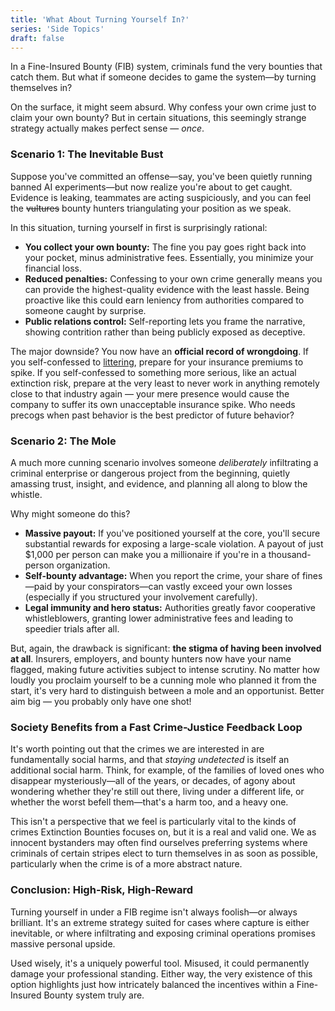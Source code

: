 ```yaml
---
title: 'What About Turning Yourself In?' 
series: 'Side Topics' 
draft: false
---
```


In a Fine-Insured Bounty (FIB) system, criminals fund the very bounties that
catch them. But what if someone decides to game the system—by turning themselves
in?

On the surface, it might seem absurd. Why confess your own crime just to claim
your own bounty? But in certain situations, this seemingly strange strategy
actually makes perfect sense — *once*.

### Scenario 1: The Inevitable Bust

Suppose you've committed an offense—say, you've been quietly running banned AI
experiments—but now realize you're about to get caught. Evidence is leaking,
teammates are acting suspiciously, and you can feel the ~~vultures~~ bounty
hunters triangulating your position as we speak.

In this situation, turning yourself in first is surprisingly rational:

- **You collect your own bounty:** The fine you pay goes right back into your
  pocket, minus administrative fees. Essentially, you minimize your financial
  loss.
- **Reduced penalties:** Confessing to your own crime generally means you can
  provide the highest-quality evidence with the least hassle. Being proactive
  like this could earn leniency from authorities compared to someone caught by
  surprise.
- **Public relations control:** Self-reporting lets you frame the narrative,
  showing contrition rather than being publicly exposed as deceptive.

The major downside? You now have an **official record of wrongdoing**. If you
self-confessed to [littering](/main-sequence/01-the-hook/), prepare for your
insurance premiums to spike. If you self-confessed to something more serious,
like an actual extinction risk, prepare at the very least to never work in
anything remotely close to that industry again — your mere presence would cause
the company to suffer its own unacceptable insurance spike. Who needs precogs
when past behavior is the best predictor of future behavior?

### Scenario 2: The Mole

A much more cunning scenario involves someone *deliberately* infiltrating a
criminal enterprise or dangerous project from the beginning, quietly amassing
trust, insight, and evidence, and planning all along to blow the whistle.

Why might someone do this?

- **Massive payout:** If you've positioned yourself at the core, you'll secure
  substantial rewards for exposing a large-scale violation. A payout of just
  $1,000 per person can make you a millionaire if you're in a thousand-person
  organization.
- **Self-bounty advantage:** When you report the crime, your share of fines—paid
  by your conspirators—can vastly exceed your own losses (especially if you
  structured your involvement carefully).
- **Legal immunity and hero status:** Authorities greatly favor cooperative
  whistleblowers, granting lower administrative fees and leading to speedier
  trials after all.

But, again, the drawback is significant: **the stigma of having been involved at
all**. Insurers, employers, and bounty hunters now have your name flagged,
making future activities subject to intense scrutiny. No matter how loudly you
proclaim yourself to be a cunning mole who planned it from the start, it's very
hard to distinguish between a mole and an opportunist. Better aim big — you
probably only have one shot!

### Society Benefits from a Fast Crime-Justice Feedback Loop

It's worth pointing out that the crimes we are interested in are fundamentally
social harms, and that *staying undetected* is itself an additional social harm.
Think, for example, of the families of loved ones who disappear mysteriously—all
of the years, or decades, of agony about wondering whether they're still out
there, living under a different life, or whether the worst befell them—that's a
harm too, and a heavy one.

This isn't a perspective that we feel is particularly vital to the kinds of
crimes Extinction Bounties focuses on, but it is a real and valid one. We as
innocent bystanders may often find ourselves preferring systems where criminals
of certain stripes elect to turn themselves in as soon as possible, particularly
when the crime is of a more abstract nature.

### Conclusion: High-Risk, High-Reward

Turning yourself in under a FIB regime isn't always foolish—or always brilliant.
It's an extreme strategy suited for cases where capture is either inevitable, or
where infiltrating and exposing criminal operations promises massive personal
upside.

Used wisely, it's a uniquely powerful tool. Misused, it could permanently damage
your professional standing. Either way, the very existence of this option
highlights just how intricately balanced the incentives within a Fine-Insured
Bounty system truly are.
